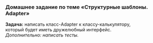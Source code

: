 ### Домашнее задание по теме «Структурные шаблоны. Adapter»

**Задача:** написать класс-Adapter к классу-калькулятору,  
который будет иметь дружелюбный интерфейс.  
*Дополнительно: написать тесты.*
